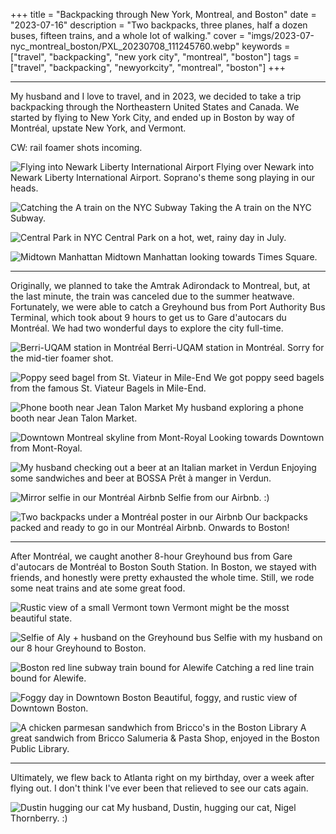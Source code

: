 +++
title = "Backpacking through New York, Montreal, and Boston"
date = "2023-07-16"
description = "Two backpacks, three planes, half a dozen buses, fifteen trains, and a whole lot of walking."
cover = "imgs/2023-07-nyc_montreal_boston/PXL_20230708_111245760.webp"
keywords = ["travel", "backpacking", "new york city", "montreal", "boston"]
tags = ["travel", "backpacking", "newyorkcity", "montreal", "boston"]
+++

--- 

My husband and I love to travel, and in 2023, we decided to take a trip backpacking through the Northeastern United States and Canada. We started by flying to New York City, and ended up in Boston by way of Montréal, upstate New York, and Vermont.

CW: rail foamer shots incoming.

![Flying into Newark Liberty International Airport](/imgs/2023-07-nyc_montreal_boston/PXL_20230704_131259936.webp) Flying over Newark into Newark Liberty International Airport. Soprano's theme song playing in our heads.

![Catching the A train on the NYC Subway](/imgs/2023-07-nyc_montreal_boston/IMG_0624.webp) Taking the A train on the NYC Subway.

![Central Park in NYC](/imgs/2023-07-nyc_montreal_boston/IMG_0627.webp) Central Park on a hot, wet, rainy day in July.

![Midtown Manhattan](/imgs/2023-07-nyc_montreal_boston/IMG_0633.webp) Midtown Manhattan looking towards Times Square.

---

Originally, we planned to take the Amtrak Adirondack to Montreal, but, at the last minute, the train was canceled due to the summer heatwave. Fortunately, we were able to catch a Greyhound bus from Port Authority Bus Terminal, which took about 9 hours to get us to Gare d'autocars du Montréal. We had two wonderful days to explore the city full-time.

![Berri-UQAM station in Montréal](/imgs/2023-07-nyc_montreal_boston/IMG_0653.webp) Berri-UQAM station in Montréal. Sorry for the mid-tier foamer shot.

![Poppy seed bagel from St. Viateur in Mile-End](/imgs/2023-07-nyc_montreal_boston/PXL_20230706_120653512.MP.webp) We got poppy seed bagels from the famous St. Viateur Bagels in Mile-End.

![Phone booth near Jean Talon Market](/imgs/2023-07-nyc_montreal_boston/PXL_20230706_124451266.webp) My husband exploring a phone booth near Jean Talon Market.

![Downtown Montreal skyline from Mont-Royal](/imgs/2023-07-nyc_montreal_boston/PXL_20230706_160358485.webp) Looking towards Downtown from Mont-Royal.

![My husband checking out a beer at an Italian market in Verdun](/imgs/2023-07-nyc_montreal_boston/PXL_20230707_232358584.webp) Enjoying some sandwiches and beer at BOSSA Prêt à manger in Verdun.

![Mirror selfie in our Montréal Airbnb](/imgs/2023-07-nyc_montreal_boston/PXL_20230707_143140207.webp) Selfie from our Airbnb. :)

![Two backpacks under a Montréal poster in our Airbnb](/imgs/2023-07-nyc_montreal_boston/PXL_20230708_111245760.webp) Our backpacks packed and ready to go in our Montréal Airbnb. Onwards to Boston!

---

After Montréal, we caught another 8-hour Greyhound bus from Gare d'autocars de Montréal to Boston South Station. In Boston, we stayed with friends, and honestly were pretty exhausted the whole time. Still, we rode some neat trains and ate some great food.

![Rustic view of a small Vermont town](/imgs/2023-07-nyc_montreal_boston/IMG_0667.webp) Vermont might be the mosst beautiful state.

![Selfie of Aly + husband on the Greyhound bus](/imgs/2023-07-nyc_montreal_boston/IMG_0672.webp) Selfie with my husband on our 8 hour Greyhound to Boston.

![Boston red line subway train bound for Alewife](/imgs/2023-07-nyc_montreal_boston/IMG_0682.webp) Catching a red line train bound for Alewife.

![Foggy day in Downtown Boston](/imgs/2023-07-nyc_montreal_boston/IMG_0684.webp) Beautiful, foggy, and rustic view of Downtown Boston.

![A chicken parmesan sandwhich from Bricco's in the Boston Library](/imgs/2023-07-nyc_montreal_boston/PXL_20230710_182513681.webp) A great sandwich from Bricco Salumeria & Pasta Shop, enjoyed in the Boston Public Library.

---

Ultimately, we flew back to Atlanta right on my birthday, over a week after flying out. I don't think I've ever been that relieved to see our cats again.

![Dustin hugging our cat](/imgs/2023-07-nyc_montreal_boston/PXL_20230712_000612979.PORTRAIT.webp) My husband, Dustin, hugging our cat, Nigel Thornberry. :)